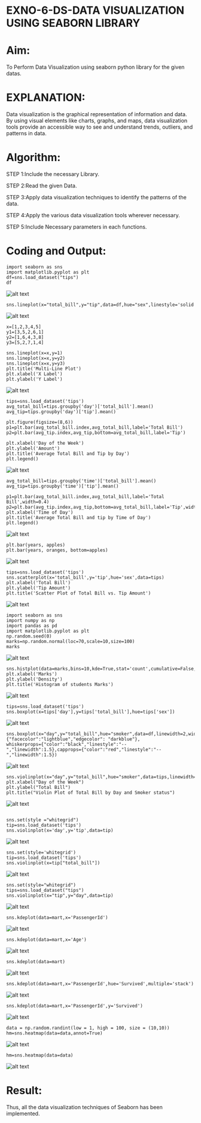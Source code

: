 # EXNO-6-DS-DATA VISUALIZATION USING SEABORN LIBRARY

# Aim:
  To Perform Data Visualization using seaborn python library for the given datas.

# EXPLANATION:
Data visualization is the graphical representation of information and data. By using visual elements like charts, graphs, and maps, data visualization tools provide an accessible way to see and understand trends, outliers, and patterns in data.

# Algorithm:
STEP 1:Include the necessary Library.

STEP 2:Read the given Data.

STEP 3:Apply data visualization techniques to identify the patterns of the data.

STEP 4:Apply the various data visualization tools wherever necessary.

STEP 5:Include Necessary parameters in each functions.

# Coding and Output:
```
import seaborn as sns
import matplotlib.pyplot as plt
df=sns.load_dataset("tips")
df
```
![alt text](image-2.png)
```
sns.lineplot(x="total_bill",y="tip",data=df,hue="sex",linestyle='solid',legend="auto")
```
![alt text](image-3.png)
```
x=[1,2,3,4,5]
y1=[3,5,2,6,1]
y2=[1,6,4,3,8]
y3=[5,2,7,1,4]
```
```
sns.lineplot(x=x,y=1)
sns.lineplot(x=x,y=y2)
sns.lineplot(x=x,y=y3)
plt.title('Multi-Line Plot')
plt.xlabel('X Label')
plt.ylabel('Y Label')
```
![alt text](image-4.png)
```
tips=sns.load_dataset('tips')
avg_total_bill=tips.groupby('day')['total_bill'].mean()
avg_tip=tips.groupby('day')['tip'].mean()
```
```
plt.figure(figsize=(8,6))
p1=plt.bar(avg_total_bill.index,avg_total_bill,label='Total Bill')
p2=plt.bar(avg_tip.index,avg_tip,bottom=avg_total_bill,label='Tip')

plt.xlabel('Day of the Week')
plt.ylabel('Amount')
plt.title('Average Total Bill and Tip by Day')
plt.legend()
```
![alt text](image-6.png)
```
avg_total_bill=tips.groupby('time')['total_bill'].mean()
avg_tip=tips.groupby('time')['tip'].mean()
```
```
p1=plt.bar(avg_total_bill.index,avg_total_bill,label='Total Bill',width=0.4)
p2=plt.bar(avg_tip.index,avg_tip,bottom=avg_total_bill,label='Tip',width=0.4)
plt.xlabel('Time of Day')
plt.title('Average Total Bill and tip by Time of Day')
plt.legend()
```
![alt text](image-8.png)
```
plt.bar(years, apples)
plt.bar(years, oranges, bottom=apples)
```
![alt text](image-9.png)
```
tips=sns.load_dataset('tips')
sns.scatterplot(x='total_bill',y='tip',hue='sex',data=tips)
plt.xlabel('Total Bill')
plt.ylabel('Tip Amount')
plt.title('Scatter Plot of Total Bill vs. Tip Amount')
```
![alt text](image-10.png)
```
import seaborn as sns
import numpy as np
import pandas as pd
import matplotlib.pyplot as plt
np.random.seed(0)
marks=np.random.normal(loc=70,scale=10,size=100)
marks
```
![alt text](image-11.png)
```
sns.histplot(data=marks,bins=10,kde=True,stat='count',cumulative=False,multiple='stack',element='bars',palette='set1',shrink=0.7)
plt.xlabel('Marks')
plt.ylabel('Density')
plt.title('Histogram of students Marks')
```
![alt text](image-12.png)
```
tips=sns.load_dataset('tips')
sns.boxplot(x=tips['day'],y=tips['total_bill'],hue=tips['sex'])
```
![alt text](image-13.png)
```
sns.boxplot(x="day",y="total_bill",hue="smoker",data=df,linewidth=2,width=0.6,boxprops={"facecolor":"lightblue","edgecolor": "darkblue"},
whiskerprops={"color":"black","linestyle":"--","linewidth":1.5},capprops={"color":"red","linestyle":"--","linewidth":1.5})
```
![alt text](image-14.png)
```
sns.violinplot(x="day",y="total_bill",hue="smoker",data=tips,linewidth=2,width=0.6,palette="Set3",inner="quartile")
plt.xlabel("Day of the Week")
plt.ylabel("Total Bill")
plt.title("Violin Plot of Total Bill by Day and Smoker status")
```
![alt text](image-15.png)
```

sns.set(style ="whitegrid")
tip=sns.load_dataset('tips')
sns.violinplot(x='day',y='tip',data=tip)
```
![alt text](image-16.png)
```
sns.set(style='whitegrid')
tip=sns.load_dataset('tips')
sns.violinplot(x=tip["total_bill"])
```
![alt text](image-17.png)
```
sns.set(style="whitegrid")
tips=sns.load_dataset("tips")
sns.violinplot(x="tip",y="day",data=tip)
```
![alt text](image-18.png)
```
sns.kdeplot(data=mart,x='PassengerId')
```
![alt text](image-19.png)
```
sns.kdeplot(data=mart,x='Age')
```
![alt text](image-20.png)
```
sns.kdeplot(data=mart)
```
![alt text](image-22.png)
```
sns.kdeplot(data=mart,x='PassengerId',hue='Survived',multiple='stack')
```
![alt text](image-23.png)
```
sns.kdeplot(data=mart,x='PassengerId',y='Survived')
```
![alt text](image-24.png)
```
data = np.random.randint(low = 1, high = 100, size = (10,10))
hm=sns.heatmap(data=data,annot=True)
```
![alt text](image-25.png)
```
hm=sns.heatmap(data=data)
```
![alt text](image-26.png)
# Result:
 Thus, all the data visualization techniques of Seaborn has been implemented.
